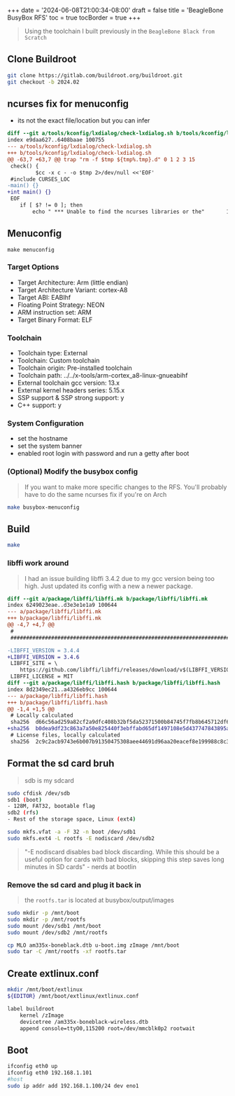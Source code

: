 +++
date = '2024-06-08T21:00:34-08:00'
draft = false
title = 'BeagleBone BusyBox RFS'
toc = true
tocBorder = true
+++
> Using the toolchain I built previously in the `BeagleBone Black from Scratch`

## Clone Buildroot
```bash
git clone https://gitlab.com/buildroot.org/buildroot.git
git checkout -b 2024.02
```

## ncurses fix for menuconfig
- its not the exact file/location but you can infer
```diff
diff --git a/tools/kconfig/lxdialog/check-lxdialog.sh b/tools/kconfig/lxdialog/check-lxdialog.sh
index e9daa627..6408baae 100755
--- a/tools/kconfig/lxdialog/check-lxdialog.sh
+++ b/tools/kconfig/lxdialog/check-lxdialog.sh
@@ -63,7 +63,7 @@ trap "rm -f $tmp ${tmp%.tmp}.d" 0 1 2 3 15
 check() {
         $cc -x c - -o $tmp 2>/dev/null <<'EOF'
 #include CURSES_LOC
-main() {}
+int main() {}
 EOF
 	if [ $? != 0 ]; then
 	    echo " *** Unable to find the ncurses libraries or the"       1>&2
```
## Menuconfig
```
make menuconfig
```
### Target Options
- Target Architecture: Arm (little endian)
- Target Architecture Variant: cortex-A8
- Target ABI: EABIhf
- Floating Point Strategy: NEON
- ARM instruction set: ARM
- Target Binary Format: ELF
### Toolchain
- Toolchain type: External
- Toolchain: Custom toolchain
- Toolchain origin: Pre-installed toolchain
- Toolchain path: ../../x-tools/arm-cortex_a8-linux-gnueabihf
- External toolchain gcc version: 13.x
- External kernel headers series: 5.15.x
- SSP support & SSP strong support: y
- C++ support: y
### System Configuration
- set the hostname
- set the system banner
- enabled root login with password and run a getty after boot
### (Optional) Modify the busybox config
> If you want to make more specific changes to the RFS. You'll probably have to do the same ncurses fix if you're on Arch
```bash
make busybox-menuconfig
```
## Build
```bash
make
```

### libffi work around
> I had an issue building libffi 3.4.2 due to my gcc version being too high. Just updated its config with a new a newer package.
```diff
diff --git a/package/libffi/libffi.mk b/package/libffi/libffi.mk
index 6249023eae..d3e3e1e1a9 100644
--- a/package/libffi/libffi.mk
+++ b/package/libffi/libffi.mk
@@ -4,7 +4,7 @@
 #
 ################################################################################

-LIBFFI_VERSION = 3.4.4
+LIBFFI_VERSION = 3.4.6
 LIBFFI_SITE = \
 	https://github.com/libffi/libffi/releases/download/v$(LIBFFI_VERSION)
 LIBFFI_LICENSE = MIT
diff --git a/package/libffi/libffi.hash b/package/libffi/libffi.hash
index 8d2349ec21..a4326eb9cc 100644
--- a/package/libffi/libffi.hash
+++ b/package/libffi/libffi.hash
@@ -1,4 +1,5 @@
 # Locally calculated
 sha256  d66c56ad259a82cf2a9dfc408b32bf5da52371500b84745f7fb8b645712df676  libffi-3.4.4.tar.gz
+sha256  b0dea9df23c863a7a50e825440f3ebffabd65df1497108e5d437747843895a4e  libffi-3.4.6.tar.gz
 # License files, locally calculated
 sha256  2c9c2acb9743e6b007b91350475308aee44691d96aa20eacef8e199988c8c388  LICENSE
```

## Format the sd card bruh
> sdb is my sdcard
```bash
sudo cfdisk /dev/sdb
sdb1 (boot)
- 128M, FAT32, bootable flag
sdb2 (rfs)
- Rest of the storage space, Linux (ext4)
```
```bash
sudo mkfs.vfat -a -F 32 -n boot /dev/sdb1
sudo mkfs.ext4 -L rootfs -E nodiscard /dev/sdb2
```
> "-E nodiscard disables bad block discarding. While this should be a useful option for cards with bad blocks, skipping this step saves long minutes in SD cards" - nerds at bootlin

### Remove the sd card and plug it back in
> the `rootfs.tar` is located at busybox/output/images
```bash
sudo mkdir -p /mnt/boot
sudo mkdir -p /mnt/rootfs
sudo mount /dev/sdb1 /mnt/boot
sudo mount /dev/sdb2 /mnt/rootfs

cp MLO am335x-boneblack.dtb u-boot.img zImage /mnt/boot
sudo tar -C /mnt/rootfs -xf rootfs.tar
```
## Create extlinux.conf
```bash
mkdir /mnt/boot/extlinux
${EDITOR} /mnt/boot/extlinux/extlinux.conf
```
```bash
label buildroot
	kernel /zImage
	devicetree /am335x-boneblack-wireless.dtb
	append console=ttyO0,115200 root=/dev/mmcblk0p2 rootwait
```
## Boot
```bash
ifconfig eth0 up
ifconfig eth0 192.168.1.101
#host
sudo ip addr add 192.168.1.100/24 dev eno1
```